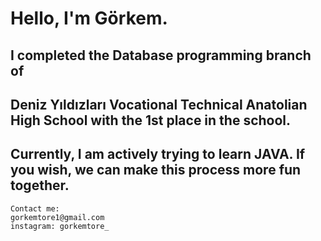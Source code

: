 # Hello, I'm Görkem. 
## I completed the Database programming branch of 
## Deniz Yıldızları Vocational Technical Anatolian High School with the 1st place in the school. 
## Currently, I am actively trying to learn JAVA. If you wish, we can make this process more fun together.

```
Contact me:
gorkemtore1@gmail.com
instagram: gorkemtore_
```
